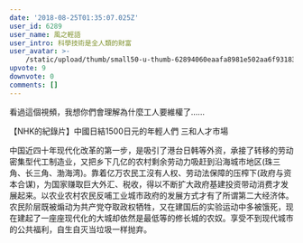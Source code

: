 ```yaml
---
date: '2018-08-25T01:35:07.025Z'
user_id: 6289
user_name: 風之輕語
user_intro: 科學技術是全人類的財富
user_avatar: >-
    /static/upload/thumb/small50-u-thumb-62894060eaafa8981e502aa6f931837664dd5444cd89.png
upvote: 9
downvote: 0
comments: []
---
```


看過這個視頻，我想你們會理解為什麼工人要維權了......

【NHK的紀錄片】中國日結1500日元的年輕人們 三和人才市場

中国近四十年现代化改革的第一步，是吸引了港台日韩等外资，承接了转移的劳动密集型代工制造业，又把乡下几亿的农村剩余劳动力吸赶到沿海城市地区(珠三角、长三角、渤海湾)。靠着亿万农民工沒有人权、劳动法保障的压榨下(政府与资本合谋)，为国家赚取巨大外汇、税收，得以不断扩大政府基建投资带动消费才发展起来。以农业农村农民反哺工业城市政府的发展方式才有了所谓第二大经济体。农民阶层既被煽动为共产党夺取政权牺牲，又在建国后的实验运动中多被饿死，现在建起了一座座现代化的大城却依然是最低等的修长城的农奴。享受不到现代城市的公共福利，自生自灭当垃圾一样抛弃。
